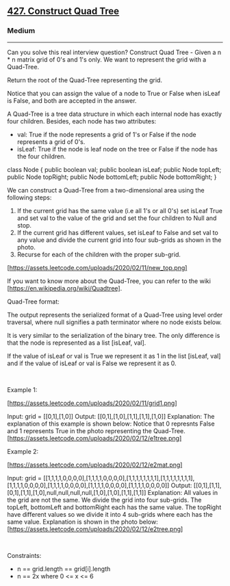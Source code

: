 <h2><a href="https://leetcode.com/problems/construct-quad-tree/">427. Construct Quad Tree</a></h2><h3>Medium</h3><hr>Can you solve this real interview question? Construct Quad Tree - Given a n * n matrix grid of 0's and 1's only. We want to represent the grid with a Quad-Tree.

Return the root of the Quad-Tree representing the grid.

Notice that you can assign the value of a node to True or False when isLeaf is False, and both are accepted in the answer.

A Quad-Tree is a tree data structure in which each internal node has exactly four children. Besides, each node has two attributes:

 * val: True if the node represents a grid of 1's or False if the node represents a grid of 0's.
 * isLeaf: True if the node is leaf node on the tree or False if the node has the four children.


class Node {
    public boolean val;
    public boolean isLeaf;
    public Node topLeft;
    public Node topRight;
    public Node bottomLeft;
    public Node bottomRight;
}

We can construct a Quad-Tree from a two-dimensional area using the following steps:

 1. If the current grid has the same value (i.e all 1's or all 0's) set isLeaf True and set val to the value of the grid and set the four children to Null and stop.
 2. If the current grid has different values, set isLeaf to False and set val to any value and divide the current grid into four sub-grids as shown in the photo.
 3. Recurse for each of the children with the proper sub-grid.

[https://assets.leetcode.com/uploads/2020/02/11/new_top.png]

If you want to know more about the Quad-Tree, you can refer to the wiki [https://en.wikipedia.org/wiki/Quadtree].

Quad-Tree format:

The output represents the serialized format of a Quad-Tree using level order traversal, where null signifies a path terminator where no node exists below.

It is very similar to the serialization of the binary tree. The only difference is that the node is represented as a list [isLeaf, val].

If the value of isLeaf or val is True we represent it as 1 in the list [isLeaf, val] and if the value of isLeaf or val is False we represent it as 0.

 

Example 1:

[https://assets.leetcode.com/uploads/2020/02/11/grid1.png]


Input: grid = [[0,1],[1,0]]
Output: [[0,1],[1,0],[1,1],[1,1],[1,0]]
Explanation: The explanation of this example is shown below:
Notice that 0 represnts False and 1 represents True in the photo representing the Quad-Tree.
[https://assets.leetcode.com/uploads/2020/02/12/e1tree.png]


Example 2:

[https://assets.leetcode.com/uploads/2020/02/12/e2mat.png]


Input: grid = [[1,1,1,1,0,0,0,0],[1,1,1,1,0,0,0,0],[1,1,1,1,1,1,1,1],[1,1,1,1,1,1,1,1],[1,1,1,1,0,0,0,0],[1,1,1,1,0,0,0,0],[1,1,1,1,0,0,0,0],[1,1,1,1,0,0,0,0]]
Output: [[0,1],[1,1],[0,1],[1,1],[1,0],null,null,null,null,[1,0],[1,0],[1,1],[1,1]]
Explanation: All values in the grid are not the same. We divide the grid into four sub-grids.
The topLeft, bottomLeft and bottomRight each has the same value.
The topRight have different values so we divide it into 4 sub-grids where each has the same value.
Explanation is shown in the photo below:
[https://assets.leetcode.com/uploads/2020/02/12/e2tree.png]


 

Constraints:

 * n == grid.length == grid[i].length
 * n == 2x where 0 <= x <= 6